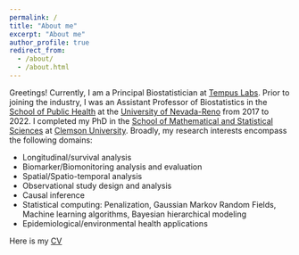 ```yaml
---
permalink: /
title: "About me"
excerpt: "About me"
author_profile: true
redirect_from: 
  - /about/
  - /about.html
---
```


Greetings! Currently, I am a Principal Biostatistician at [Tempus Labs](https://www.tempus.com/). Prior to joining the industry, I was an Assistant Professor of Biostatistics in the [School of Public Health](https://www.unr.edu/public-health) at the [University of Nevada-Reno](https://www.unr.edu/) from 2017 to 2022. I completed my PhD in the [School of Mathematical and Statistical Sciences](https://www.clemson.edu/science/academics/departments/mathstat/index.html) at [Clemson University](https://www.clemson.edu/). Broadly, my research interests encompass the following domains:
- Longitudinal/survival analysis
- Biomarker/Biomonitoring analysis and evaluation
- Spatial/Spatio-temporal analysis
- Observational study design and analysis
- Causal inference
- Statistical computing: Penalization, Gaussian Markov Random Fields, Machine learning algorithms, Bayesian hierarchical modeling
- Epidemiological/environmental health applications

Here is my [CV](https://github.com/liuyanyxy2386/yanliu.github.io/blob/master/files/CV_and_Resume.pdf)

